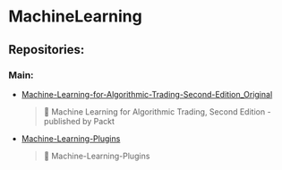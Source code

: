 # MachineLearning

## Repositories:
### Main:
- [Machine-Learning-for-Algorithmic-Trading-Second-Edition_Original](https://github.com/Thamielis/Machine-Learning-for-Algorithmic-Trading-Second-Edition_Original)
	> :memo: Machine Learning for Algorithmic Trading, Second Edition - published by Packt
- [Machine-Learning-Plugins](https://github.com/Thamielis/Machine-Learning-Plugins)
	> :memo: Machine-Learning-Plugins


